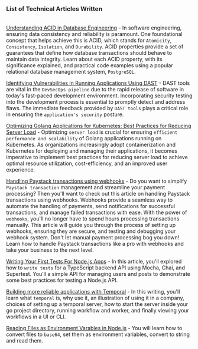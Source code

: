 ### List of Technical Articles Written
\
[Understanding ACID in Database Engineering](https://theifedayo.medium.com/understanding-acid-in-database-engineering-5abf9259cdc5) - In software engineering, ensuring data consistency and reliability is paramount. One foundational concept that helps achieve this is ACID, which stands for `Atomicity`, `Consistency`, `Isolation`, and `Durability`. ACID properties provide a set of guarantees that define how database transactions should behave to maintain data integrity. Learn about each ACID property, with its significance explained, and practical code examples using a popular relational database management system, `PostgreSQL`.

[Identifying Vulnerabilities in Running Applications Using DAST](https://semaphoreci.com/blog/dast-tools) - DAST tools are vital in the `DevSecOps pipeline` due to the rapid release of software in today's fast-paced development environment. Incorporating security testing into the development process is essential to promptly detect and address flaws. The immediate feedback provided by `DAST tools` plays a critical role in ensuring the `application's security` posture.

[Optimizing Golang Applications for Kubernetes: Best Practices for Reducing Server Load](https://earthly.dev/blog/optimize-golang-for-kubernetes/) - Optimizing `server load` is crucial for ensuring `efficient performance and scalability` of Golang applications running on Kubernetes. As organizations increasingly adopt containerization and Kubernetes for deploying and managing their applications, it becomes imperative to implement best practices for reducing server load to achieve optimal resource utilization, cost-efficiency, and an improved user experience.

[Handling Paystack transactions using webhooks](https://dev.to/ifedayo/handling-paystack-transactions-using-webhooks-4k61) - Do you want to simplify `Paystack transaction` management and streamline your payment processing? Then you'll want to check out this article on handling Paystack transactions using webhooks. Webhooks provide a seamless way to automate the handling of payments, send notifications for successful transactions, and manage failed transactions with ease. With the power of `webhooks`, you'll no longer have to spend hours processing transactions manually. This article will guide you through the process of setting up webhooks, ensuring they are secure, and testing and debugging your webhook system.
Don't let manual payment processing bog you down! Learn how to handle Paystack transactions like a pro with webhooks and take your business to the next level.

[Writing Your First Tests For Node.js Apps](https://dev.to/ifedayo/writing-your-first-tests-for-nodejs-apps-h5p) - In this article, you'll explored how to `write tests` for a TypeScript backend API using Mocha, Chai, and Supertest. You'll a simple API for managing users and posts to demonstrate some best practices for testing a Node.js API.

[Building more reliable applications with Temporal](https://medium.com/@theifedayo/building-more-reliable-applications-with-temporal-7e7aa8868f40) - In this writing, you'll learn what `temporal` is, why use it, an illustration of using it in a company, choices of setting up a temporal server, how to start the server inside your go project directory, running workflow and worker, and finally viewing your workflows in a UI or CLI.

[Reading Files as Environment Varables in Node.js](https://dev.to/ifedayo/reading-files-as-environment-variables-in-nodejs-57g3) - You will learn how to convert files to `base64`, set them as environment variables, convert to string and read them.

